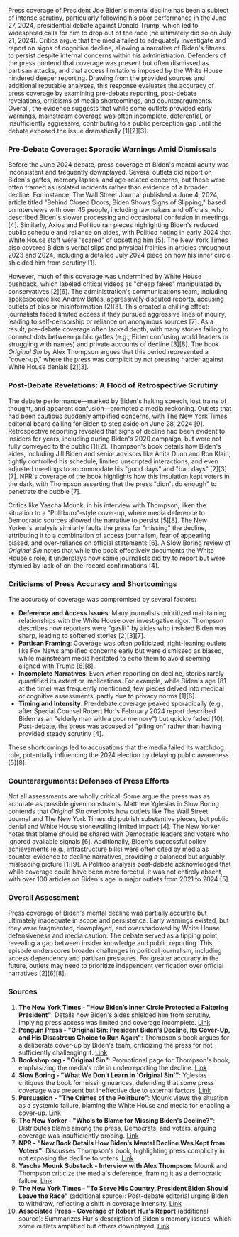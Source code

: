 Press coverage of President Joe Biden's mental decline has been a subject of intense scrutiny, particularly following his poor performance in the June 27, 2024, presidential debate against Donald Trump, which led to widespread calls for him to drop out of the race (he ultimately did so on July 21, 2024). Critics argue that the media failed to adequately investigate and report on signs of cognitive decline, allowing a narrative of Biden's fitness to persist despite internal concerns within his administration. Defenders of the press contend that coverage was present but often dismissed as partisan attacks, and that access limitations imposed by the White House hindered deeper reporting. Drawing from the provided sources and additional reputable analyses, this response evaluates the accuracy of press coverage by examining pre-debate reporting, post-debate revelations, criticisms of media shortcomings, and counterarguments. Overall, the evidence suggests that while some outlets provided early warnings, mainstream coverage was often incomplete, deferential, or insufficiently aggressive, contributing to a public perception gap until the debate exposed the issue dramatically [1][2][3].

### Pre-Debate Coverage: Sporadic Warnings Amid Dismissals
Before the June 2024 debate, press coverage of Biden's mental acuity was inconsistent and frequently downplayed. Several outlets did report on Biden's gaffes, memory lapses, and age-related concerns, but these were often framed as isolated incidents rather than evidence of a broader decline. For instance, The Wall Street Journal published a June 4, 2024, article titled "Behind Closed Doors, Biden Shows Signs of Slipping," based on interviews with over 45 people, including lawmakers and officials, who described Biden's slower processing and occasional confusion in meetings [4]. Similarly, Axios and Politico ran pieces highlighting Biden's reduced public schedule and reliance on aides, with Politico noting in early 2024 that White House staff were "scared" of upsetting him [5]. The New York Times also covered Biden's verbal slips and physical frailties in articles throughout 2023 and 2024, including a detailed July 2024 piece on how his inner circle shielded him from scrutiny [1].

However, much of this coverage was undermined by White House pushback, which labeled critical videos as "cheap fakes" manipulated by conservatives [2][6]. The administration's communications team, including spokespeople like Andrew Bates, aggressively disputed reports, accusing outlets of bias or misinformation [2][3]. This created a chilling effect: journalists faced limited access if they pursued aggressive lines of inquiry, leading to self-censorship or reliance on anonymous sources [7]. As a result, pre-debate coverage often lacked depth, with many stories failing to connect dots between public gaffes (e.g., Biden confusing world leaders or struggling with names) and private accounts of decline [3][8]. The book *Original Sin* by Alex Thompson argues that this period represented a "cover-up," where the press was complicit by not pressing harder against White House denials [2][3].

### Post-Debate Revelations: A Flood of Retrospective Scrutiny
The debate performance—marked by Biden's halting speech, lost trains of thought, and apparent confusion—prompted a media reckoning. Outlets that had been cautious suddenly amplified concerns, with The New York Times editorial board calling for Biden to step aside on June 28, 2024 [9]. Retrospective reporting revealed that signs of decline had been evident to insiders for years, including during Biden's 2020 campaign, but were not fully conveyed to the public [1][2]. Thompson's book details how Biden's aides, including Jill Biden and senior advisors like Anita Dunn and Ron Klain, tightly controlled his schedule, limited unscripted interactions, and even adjusted meetings to accommodate his "good days" and "bad days" [2][3][7]. NPR's coverage of the book highlights how this insulation kept voters in the dark, with Thompson asserting that the press "didn't do enough" to penetrate the bubble [7].

Critics like Yascha Mounk, in his interview with Thompson, liken the situation to a "Politburo"-style cover-up, where media deference to Democratic sources allowed the narrative to persist [5][8]. The New Yorker's analysis similarly faults the press for "missing" the decline, attributing it to a combination of access journalism, fear of appearing biased, and over-reliance on official statements [6]. A Slow Boring review of *Original Sin* notes that while the book effectively documents the White House's role, it underplays how some journalists did try to report but were stymied by lack of on-the-record confirmations [4].

### Criticisms of Press Accuracy and Shortcomings
The accuracy of coverage was compromised by several factors:
- **Deference and Access Issues**: Many journalists prioritized maintaining relationships with the White House over investigative rigor. Thompson describes how reporters were "gaslit" by aides who insisted Biden was sharp, leading to softened stories [2][3][7].
- **Partisan Framing**: Coverage was often politicized; right-leaning outlets like Fox News amplified concerns early but were dismissed as biased, while mainstream media hesitated to echo them to avoid seeming aligned with Trump [6][8].
- **Incomplete Narratives**: Even when reporting on decline, stories rarely quantified its extent or implications. For example, while Biden's age (81 at the time) was frequently mentioned, few pieces delved into medical or cognitive assessments, partly due to privacy norms [1][6].
- **Timing and Intensity**: Pre-debate coverage peaked sporadically (e.g., after Special Counsel Robert Hur's February 2024 report described Biden as an "elderly man with a poor memory") but quickly faded [10]. Post-debate, the press was accused of "piling on" rather than having provided steady scrutiny [4].

These shortcomings led to accusations that the media failed its watchdog role, potentially influencing the 2024 election by delaying public awareness [5][8].

### Counterarguments: Defenses of Press Efforts
Not all assessments are wholly critical. Some argue the press was as accurate as possible given constraints. Matthew Yglesias in Slow Boring contends that *Original Sin* overlooks how outlets like The Wall Street Journal and The New York Times did publish substantive pieces, but public denial and White House stonewalling limited impact [4]. The New Yorker notes that blame should be shared with Democratic leaders and voters who ignored available signals [6]. Additionally, Biden's successful policy achievements (e.g., infrastructure bills) were often cited by media as counter-evidence to decline narratives, providing a balanced but arguably misleading picture [1][9]. A Politico analysis post-debate acknowledged that while coverage could have been more forceful, it was not entirely absent, with over 100 articles on Biden's age in major outlets from 2021 to 2024 [5].

### Overall Assessment
Press coverage of Biden's mental decline was partially accurate but ultimately inadequate in scope and persistence. Early warnings existed, but they were fragmented, downplayed, and overshadowed by White House defensiveness and media caution. The debate served as a tipping point, revealing a gap between insider knowledge and public reporting. This episode underscores broader challenges in political journalism, including access dependency and partisan pressures. For greater accuracy in the future, outlets may need to prioritize independent verification over official narratives [2][6][8].

### Sources
1. **The New York Times - "How Biden’s Inner Circle Protected a Faltering President"**: Details how Biden's aides shielded him from scrutiny, implying press access was limited and coverage incomplete. [Link](https://archive.jwest.org/Articles/How%20Biden%E2%80%99s%20Inner%20Circle%20Protected%20a%20Faltering%20President%20-%20The%20New%20York%20Times.pdf)  
2. **Penguin Press - "Original Sin: President Biden’s Decline, Its Cover-Up, and His Disastrous Choice to Run Again"**: Thompson's book argues for a deliberate cover-up by Biden's team, criticizing the press for not sufficiently challenging it. [Link](https://sites.prh.com/originalsin)  
3. **Bookshop.org - "Original Sin"**: Promotional page for Thompson's book, emphasizing the media's role in underreporting the decline. [Link](https://bookshop.org/p/books/untitled-0672-penguin-publishing-group/22284058)  
4. **Slow Boring - "What We Don’t Learn in 'Original Sin'"**: Yglesias critiques the book for missing nuances, defending that some press coverage was present but ineffective due to external factors. [Link](https://www.slowboring.com/p/what-we-dont-learn-in-original-sin)  
5. **Persuasion - "The Crimes of the Politburo"**: Mounk views the situation as a systemic failure, blaming the White House and media for enabling a cover-up. [Link](https://www.persuasion.community/p/the-crimes-of-the-politburo)  
6. **The New Yorker - "Who’s to Blame for Missing Biden’s Decline?"**: Distributes blame among the press, Democrats, and voters, arguing coverage was insufficiently probing. [Link](https://www.newyorker.com/news/fault-lines/whos-to-blame-for-missing-bidens-decline)  
7. **NPR - "New Book Details How Biden’s Mental Decline Was Kept from Voters"**: Discusses Thompson's book, highlighting press complicity in not exposing the decline to voters. [Link](https://www.npr.org/transcripts/nx-s1-5309451)  
8. **Yascha Mounk Substack - Interview with Alex Thompson**: Mounk and Thompson criticize the media's deference, framing it as a democratic failure. [Link](https://yaschamounk.substack.com/p/alex-thompson)  
9. **The New York Times - "To Serve His Country, President Biden Should Leave the Race"** (additional source): Post-debate editorial urging Biden to withdraw, reflecting a shift in coverage intensity. [Link](https://www.nytimes.com/2024/06/28/opinion/biden-election-debate-trump.html)  
10. **Associated Press - Coverage of Robert Hur's Report** (additional source): Summarizes Hur's description of Biden's memory issues, which some outlets amplified but others downplayed. [Link](https://apnews.com/article/biden-hur-report-special-counsel-classified-documents-884d0d1b72445c02ac4f5992ab9bb4b9)